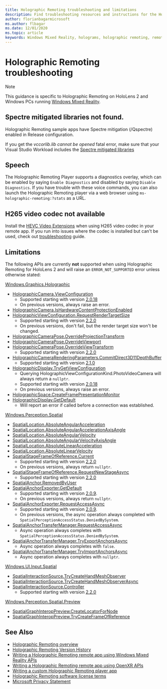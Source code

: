 ```yaml
---
title: Holographic Remoting troubleshooting and limitations
description: Find troubleshooting resources and instructions for the Holographic Remoting feature on HoloLens 2 devices.
author: florianbagarmicrosoft
ms.author: flbagar
ms.date: 12/01/2020
ms.topic: article
keywords: Windows Mixed Reality, holograms, holographic remoting, remote rendering, network rendering, HoloLens, remote holograms, troubleshoot, help, mixed reality headset, windows mixed reality headset, virtual reality headset
---
```


# Holographic Remoting troubleshooting

> [!NOTE]
> This guidance is specific to Holographic Remoting on HoloLens 2 and Windows PCs running [Windows Mixed Reality](../../discover/navigating-the-windows-mixed-reality-home.md).

## Spectre mitigated libraries not found.

Holographic Remoting sample apps have Spectre mitigation (/Qspectre) enabled in Release configuration.

If you get the *vccorlib.lib cannot be opened* fatal error, make sure that your Visual Studio Workload includes the [Spectre mitigated libraries](/cpp/build/reference/qspectre)

## Speech

The Holographic Remoting Player supports a diagnostics overlay, which can be enabled by saying ```Enable Diagnostics``` and disabled by saying ```Disable Diagnostics```. If you have trouble with these voice commands, you can also launch the Holographic Remoting player via a web browser using ```ms-holographic-remoting:?stats``` as a URL.

## H265 video codec not available

Install the [HEVC Video Extensions](https://www.microsoft.com/p/hevc-video-extensions/9nmzlz57r3t7) when using H265 video codec in your remote app. If you run into issues where the codec is installed but can't be used, check out [troubleshooting](/azure/remote-rendering/resources/troubleshoot#h265-codec-not-available) guide.

## Limitations

The following APIs are currently **not** supported when using Holographic Remoting for HoloLens 2 and will raise an ```ERROR_NOT_SUPPORTED``` error unless otherwise stated:

[Windows.Graphics.Holographic](/uwp/api/windows.graphics.holographic)

* [HolographicCamera.ViewConfiguration](/uwp/api/windows.graphics.holographic.holographiccamera.viewconfiguration)
  - Supported starting with version [2.0.18](holographic-remoting-version-history.md#v2.0.18)
  - On previous versions, always raise an error.
* [HolographicCamera.IsHardwareContentProtectionEnabled](/uwp/api/windows.graphics.holographic.holographiccamera.ishardwarecontentprotectionenabled#Windows_Graphics_Holographic_HolographicCamera_IsHardwareContentProtectionEnabled)
* [HolographicViewConfiguration.RequestRenderTargetSize](/uwp/api/windows.graphics.holographic.holographicviewconfiguration.requestrendertargetsize#Windows_Graphics_Holographic_HolographicViewConfiguration_RequestRenderTargetSize_Windows_Foundation_Size_)
  - Supported starting with version [2.2.0](holographic-remoting-version-history.md#v2.2.0)
  - On previous versions, don't fail, but the render target size won't be changed.
* [HolographicCameraPose.OverrideProjectionTransform](/uwp/api/windows.graphics.holographic.holographiccamerapose.overrideprojectiontransform)
* [HolographicCameraPose.OverrideViewport](/uwp/api/windows.graphics.holographic.holographiccamerapose.overrideviewport)
* [HolographicCameraPose.OverrideViewTransform](/uwp/api/windows.graphics.holographic.holographiccamerapose.overrideviewtransform)
  - Supported starting with version [2.2.0](holographic-remoting-version-history.md#v2.2.0)
* [HolographicCameraRenderingParameters.CommitDirect3D11DepthBuffer](/uwp/api/windows.graphics.holographic.holographiccamerarenderingparameters.commitdirect3d11depthbuffer#Windows_Graphics_Holographic_HolographicCameraRenderingParameters_CommitDirect3D11DepthBuffer_Windows_Graphics_DirectX_Direct3D11_IDirect3DSurface_)
  - Supported starting with version [2.1.0](holographic-remoting-version-history.md#v2.1.0)
* [HolographicDisplay.TryGetViewConfiguration](/uwp/api/windows.graphics.holographic.holographicdisplay.trygetviewconfiguration)
  - Querying HolographicViewConfigurationKind.PhotoVideoCamera will always return a ```nullptr```.
  - Supported starting with version [2.0.18](holographic-remoting-version-history.md#v2.0.18)
  - On previous versions, always raise an error.
* [HolographicSpace.CreateFramePresentationMonitor](/uwp/api/windows.graphics.holographic.holographicspace.createframepresentationmonitor)
* [HolographicDisplay.GetDefault](/uwp/api/windows.graphics.holographic.holographicdisplay.getdefault#Windows_Graphics_Holographic_HolographicDisplay_GetDefault)
  - Will report an error if called before a connection was established.


[Windows.Perception.Spatial](/uwp/api/windows.perception.spatial)

* [SpatialLocation.AbsoluteAngularAcceleration](/uwp/api/windows.perception.spatial.spatiallocation.absoluteangularacceleration)
* [SpatialLocation.AbsoluteAngularAccelerationAxisAngle](/uwp/api/windows.perception.spatial.spatiallocation.absoluteangularaccelerationaxisangle)
* [SpatialLocation.AbsoluteAngularVelocity](/uwp/api/windows.perception.spatial.spatiallocation.absoluteangularvelocity)
* [SpatialLocation.AbsoluteAngularVelocityAxisAngle](/uwp/api/windows.perception.spatial.spatiallocation.absoluteangularvelocityaxisangle)
* [SpatialLocation.AbsoluteLinearAcceleration](/uwp/api/windows.perception.spatial.spatiallocation.absolutelinearacceleration)
* [SpatialLocation.AbsoluteLinearVelocity](/uwp/api/windows.perception.spatial.spatiallocation.absolutelinearvelocity)
* [SpatialStageFrameOfReference.Current](/uwp/api/windows.perception.spatial.spatialstageframeofreference.current)
  - Supported starting with version [2.2.0](holographic-remoting-version-history.md#v2.2.0)
  - On previous versions, always return ```nullptr```.
* [SpatialStageFrameOfReference.RequestNewStageAsync](/uwp/api/windows.perception.spatial.spatialstageframeofreference.requestnewstageasync)
  - Supported starting with version [2.2.0](holographic-remoting-version-history.md#v2.2.0)
* [SpatialAnchor.RemovedByUser](/uwp/api/windows.perception.spatial.spatialanchor.removedbyuser)
* [SpatialAnchorExporter.GetDefault](/uwp/api/windows.perception.spatial.spatialanchorexporter.getdefault
)
  - Supported starting with version [2.0.9](holographic-remoting-version-history.md#v2.0.9). 
  - On previous versions, always return ```nullptr```. 
* [SpatialAnchorExporter.RequestAccessAsync](/uwp/api/windows.perception.spatial.spatialanchorexporter.requestaccessasync
)
  - Supported starting with version [2.0.9](holographic-remoting-version-history.md#v2.0.9). 
  - On previous versions, the async operation always completed with ```SpatialPerceptionAccessStatus.DeniedBySystem```.
* [SpatialAnchorTransferManager.RequestAccessAsync](/uwp/api/windows.perception.spatial.spatialanchortransfermanager.requestaccessasync#Windows_Perception_Spatial_SpatialAnchorTransferManager_RequestAccessAsync)
  - Async operation always completes with ```SpatialPerceptionAccessStatus.DeniedBySystem```.
* [SpatialAnchorTransferManager.TryExportAnchorsAsync](/uwp/api/windows.perception.spatial.spatialanchortransfermanager.tryexportanchorsasync#Windows_Perception_Spatial_SpatialAnchorTransferManager_TryExportAnchorsAsync_Windows_Foundation_Collections_IIterable_Windows_Foundation_Collections_IKeyValuePair_System_String_Windows_Perception_Spatial_SpatialAnchor___Windows_Storage_Streams_IOutputStream_)
  - Async operation always completes with ```false```.
* [SpatialAnchorTransferManager.TryImportAnchorsAsync](/uwp/api/windows.perception.spatial.spatialanchortransfermanager.tryimportanchorsasync
)
  - Async operation always completes with ```nullptr```.

[Windows.UI.Input.Spatial](/uwp/api/windows.ui.input.spatial)

* [SpatialInteractionSource.TryCreateHandMeshObserver](/uwp/api/windows.ui.input.spatial.spatialinteractionsource.trycreatehandmeshobserver#Windows_UI_Input_Spatial_SpatialInteractionSource_TryCreateHandMeshObserver)
* [SpatialInteractionSource.TryCreateHandMeshObserverAsync](/uwp/api/windows.ui.input.spatial.spatialinteractionsource.trycreatehandmeshobserverasync)
* [SpatialInteractionSource.Controller](/uwp/api/windows.ui.input.spatial.spatialinteractionsource.controller#Windows_UI_Input_Spatial_SpatialInteractionSource_Controller)
  - Supported starting with version [2.2.0](holographic-remoting-version-history.md#v2.2.0)

[Windows.Perception.Spatial.Preview](/uwp/api/windows.perception.spatial.preview)

* [SpatialGraphInteropPreview.CreateLocatorForNode](/uwp/api/windows.perception.spatial.preview.spatialgraphinteroppreview.createlocatorfornode)
* [SpatialGraphInteropPreview.TryCreateFrameOfReference](/uwp/api/windows.perception.spatial.preview.spatialgraphinteroppreview.trycreateframeofreference)

## See Also
* [Holographic Remoting overview](holographic-remoting-overview.md)
* [Holographic Remoting Version History](holographic-remoting-version-history.md)
* [Writing a Holographic Remoting remote app using Windows Mixed Reality APIs](holographic-remoting-create-remote-wmr.md)
* [Writing a Holographic Remoting remote app using OpenXR APIs](holographic-remoting-create-remote-openxr.md)
* [Writing a custom Holographic Remoting player app](holographic-remoting-create-player.md)
* [Holographic Remoting software license terms](/legal/mixed-reality/microsoft-holographic-remoting-software-license-terms)
* [Microsoft Privacy Statement](https://go.microsoft.com/fwlink/?LinkId=521839)